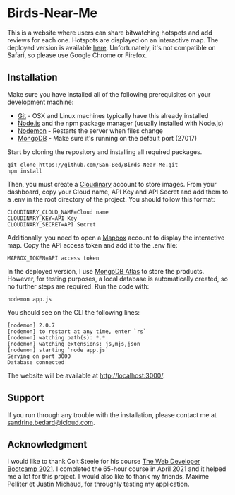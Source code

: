 # Birds-Near-Me

This is a website where users can share bitwatching hotspots and add reviews for each one. Hotspots are displayed on an interactive map. The deployed version is available [here](https://dashboard.heroku.com/apps/birds-near-me). Unfortunately, it's not compatible on Safari, so please use Google Chrome or Firefox.

## Installation

Make sure you have installed all of the following prerequisites on your development machine:

* [Git](https://git-scm.com/downloads) - OSX and Linux machines typically have this already installed
* [Node.js](https://nodejs.org/en/) and the npm package manager (usually installed with Node.js)
* [Nodemon](https://www.npmjs.com/package/nodemon) - Restarts the server when files change
* [MongoDB](https://docs.mongodb.com/manual/tutorial/install-mongodb-on-windows/) - Make sure it's running on the default port (27017)


Start by cloning the repository and installing all required packages.

```
git clone https://github.com/San-Bed/Birds-Near-Me.git 
npm install
```

Then, you must create a [Cloudinary](https://cloudinary.com) account to store images. From your dashboard, copy your Cloud name, API Key and API Secret and add them to a .env in the root directory of the project. You should follow this format:

```
CLOUDINARY_CLOUD_NAME=Cloud name
CLOUDINARY_KEY=API Key
CLOUDINARY_SECRET=API Secret
```

Additionally, you need to open a [Mapbox](https://www.mapbox.com) account to display the interactive map. Copy the API access token and add it to the .env file:

```
MAPBOX_TOKEN=API access token
```

In the deployed version, I use [MongoDB Atlas](https://www.mongodb.com/cloud/atlas) to store the products. However, for testing purposes, a local database is automatically created, so no further steps are required. Run the code with:

```
nodemon app.js
```

You should see on the CLI the following lines:

```
[nodemon] 2.0.7
[nodemon] to restart at any time, enter `rs`
[nodemon] watching path(s): *.*
[nodemon] watching extensions: js,mjs,json
[nodemon] starting `node app.js`
Serving on port 3000
Database connected
```
The website will be available at [http://localhost:3000/](http://localhost:3000/). 

## Support

If you run through any trouble with the installation, please contact me at [sandrine.bedard@icloud.com](mailto:sandrine.bedard@icloud.com]).


## Acknowledgment
I would like to thank Colt Steele for his course [The Web Developer Bootcamp 2021](https://www.udemy.com/course/the-web-developer-bootcamp/). I completed the 65-hour course in April 2021 and it helped me a lot for this project. I would also like to thank my friends, Maxime Pelliter et Justin Michaud, for throughly testing my application.
